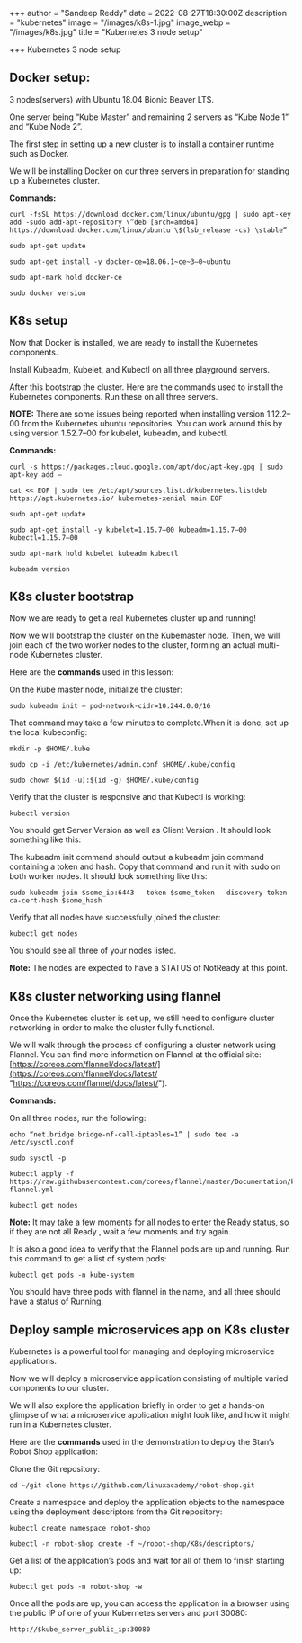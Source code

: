 +++
author = "Sandeep Reddy"
date = 2022-08-27T18:30:00Z
description = "kubernetes"
image = "/images/k8s-1.jpg"
image_webp = "/images/k8s.jpg"
title = "Kubernetes 3 node setup"

+++
Kubernetes 3 node setup

## Docker setup:

3 nodes(servers) with Ubuntu 18.04 Bionic Beaver LTS.

One server being “Kube Master” and remaining 2 servers as “Kube Node 1” and “Kube Node 2”.

The first step in setting up a new cluster is to install a container runtime such as Docker.

We will be installing Docker on our three servers in preparation for standing up a Kubernetes cluster.

**Commands:**

    curl -fsSL https://download.docker.com/linux/ubuntu/gpg | sudo apt-key add -sudo add-apt-repository \”deb [arch=amd64] https://download.docker.com/linux/ubuntu \$(lsb_release -cs) \stable”
    
    sudo apt-get update
    
    sudo apt-get install -y docker-ce=18.06.1~ce~3–0~ubuntu
    
    sudo apt-mark hold docker-ce
    
    sudo docker version
    

## K8s setup

Now that Docker is installed, we are ready to install the Kubernetes components.

Install Kubeadm, Kubelet, and Kubectl on all three playground servers.

After this bootstrap the cluster. Here are the commands used to install the Kubernetes components. Run these on all three servers.

**NOTE:** There are some issues being reported when installing version 1.12.2–00 from the Kubernetes ubuntu repositories. You can work around this by using version 1.52.7–00 for kubelet, kubeadm, and kubectl.

**Commands:**

    curl -s https://packages.cloud.google.com/apt/doc/apt-key.gpg | sudo apt-key add —
    
    cat << EOF | sudo tee /etc/apt/sources.list.d/kubernetes.listdeb https://apt.kubernetes.io/ kubernetes-xenial main EOF
    
    sudo apt-get update
    
    sudo apt-get install -y kubelet=1.15.7–00 kubeadm=1.15.7–00 kubectl=1.15.7–00
    
    sudo apt-mark hold kubelet kubeadm kubectl
    
    kubeadm version
    

## K8s cluster bootstrap

Now we are ready to get a real Kubernetes cluster up and running!

Now we will bootstrap the cluster on the Kubemaster node. Then, we will join each of the two worker nodes to the cluster, forming an actual multi-node Kubernetes cluster.

Here are the **commands** used in this lesson:

On the Kube master node, initialize the cluster:

    sudo kubeadm init — pod-network-cidr=10.244.0.0/16

That command may take a few minutes to complete.When it is done, set up the local kubeconfig:

    mkdir -p $HOME/.kube
    
    sudo cp -i /etc/kubernetes/admin.conf $HOME/.kube/config
    
    sudo chown $(id -u):$(id -g) $HOME/.kube/config

Verify that the cluster is responsive and that Kubectl is working:

    kubectl version

You should get Server Version as well as Client Version . It should look something like this:

The kubeadm init command should output a kubeadm join command containing a token and hash. Copy that command and run it with sudo on both worker nodes. It should look something like this:

    sudo kubeadm join $some_ip:6443 — token $some_token — discovery-token-ca-cert-hash $some_hash

Verify that all nodes have successfully joined the cluster:

    kubectl get nodes

You should see all three of your nodes listed.

**Note:** The nodes are expected to have a STATUS of NotReady at this point.

## K8s cluster networking using flannel

Once the Kubernetes cluster is set up, we still need to configure cluster networking in order to make the cluster fully functional.

We will walk through the process of configuring a cluster network using Flannel. You can find more information on Flannel at the official site: [https://coreos.com/flannel/docs/latest/](https://coreos.com/flannel/docs/latest/ "https://coreos.com/flannel/docs/latest/").

**Commands:**

On all three nodes, run the following:

    echo “net.bridge.bridge-nf-call-iptables=1” | sudo tee -a /etc/sysctl.conf
    
    sudo sysctl -p
    
    kubectl apply -f https://raw.githubusercontent.com/coreos/flannel/master/Documentation/kube-flannel.yml
    
    kubectl get nodes

**Note:** It may take a few moments for all nodes to enter the Ready status, so if they are not all Ready , wait a few moments and try again.

It is also a good idea to verify that the Flannel pods are up and running. Run this command to get a list of system pods:

    kubectl get pods -n kube-system

You should have three pods with flannel in the name, and all three should have a status of Running.

## Deploy sample microservices app on K8s cluster

Kubernetes is a powerful tool for managing and deploying microservice applications.

Now we will deploy a microservice application consisting of multiple varied components to our cluster.

We will also explore the application briefly in order to get a hands-on glimpse of what a microservice application might look like, and how it might run in a Kubernetes cluster.

Here are the **commands** used in the demonstration to deploy the Stan’s Robot Shop application:

Clone the Git repository:

    cd ~/git clone https://github.com/linuxacademy/robot-shop.git

Create a namespace and deploy the application objects to the namespace using the deployment descriptors from the Git repository:

    kubectl create namespace robot-shop
    
    kubectl -n robot-shop create -f ~/robot-shop/K8s/descriptors/

Get a list of the application’s pods and wait for all of them to finish starting up:

    kubectl get pods -n robot-shop -w

Once all the pods are up, you can access the application in a browser using the public IP of one of your Kubernetes servers and port 30080:

    http://$kube_server_public_ip:30080
